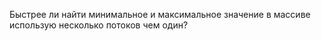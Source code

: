 Быстрее ли найти минимальное и максимальное значение в массиве использую несколько потоков чем один?
